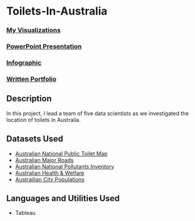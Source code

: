# Toilets-In-Australia

### [My Visualizations](https://public.tableau.com/app/profile/ethan.ericson/vizzes)
### [PowerPoint Presentation](https://github.com/eericson2005/Toilets-In-Australia/blob/9659ea86963a0f64aa34911c282d86ac18a8366a/G7_Final_Presentation.pdf)
### [Infographic](https://github.com/eericson2005/Toilets-In-Australia/blob/9659ea86963a0f64aa34911c282d86ac18a8366a/G7_Infographic.pdf)
### [Written Portfolio](https://github.com/eericson2005/Toilets-In-Australia/blob/9659ea86963a0f64aa34911c282d86ac18a8366a/G7_Written_Portfolio.pdf)

## Description
In this project, I lead a team of five data scientists as we investigated the location of toilets in Australia.


## Datasets Used
- [Australian National Public Toilet Map](https://data.gov.au/dataset/ds-dga-553b3049-2b8b-46a2-95e6-640d7986a8c1/details)
- [Australian Major Roads](https://ecat.ga.gov.au/geonetwork/static/api/records/26fa66dd-c6f4-431d-86ca-0f1e0e5876bf)
- [Australian National Pollutants Inventory](https://data.gov.au/data/dataset/npi)
- [Australian Health & Welfare](https://www.aihw.gov.au/about-our-data/aihw-data-by-geography)
- [Austrailian City Populations](https://worldpopulationreview.com/cities/australia)
  
## Languages and Utilities Used
- Tableau
